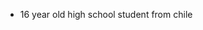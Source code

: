 - 16 year old high school student from chile

<!---
ManuelKast/ManuelKast is a ✨ special ✨ repository because its `README.md` (this file) appears on your GitHub profile.
You can click the Preview link to take a look at your changes.
--->
